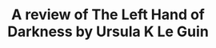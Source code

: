 ---
layout: ampstory
title: A review of The Left Hand of Darkness by Ursula K Le Guin
cover:
   title: A review of The Left Hand of Darkness by Ursula K Le Guin
   subtitle: A beautiful book, but best read in the depths of winter
   date: 08/20/2018
pages: 
 - layout: thirds
   middle: I recently finished this book...
 - layout: thirds
   middle: <h2>What a book!</h2>
   background: http://z2-ec2.images-amazon.com/images/P/B00YBA7PGW._SX_SCRMZZZZZZZ_V196021930_.jpg
 - layout: vertical
   image: https://www.lwcurrey.com/pictures/111270.jpg?v=1192371414    
---